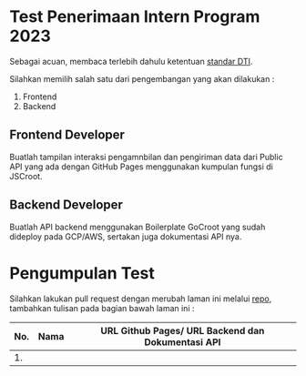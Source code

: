 # Test Penerimaan Intern Program 2023

Sebagai acuan, membaca terlebih dahulu ketentuan [standar DTI](../README.md).

Silahkan memilih salah satu dari pengembangan yang akan dilakukan :
1. Frontend 
2. Backend

## Frontend Developer

Buatlah tampilan interaksi pengamnbilan dan pengiriman data dari Public API yang ada dengan GitHub Pages menggunakan kumpulan fungsi di JSCroot.

## Backend Developer

Buatlah API backend menggunakan Boilerplate GoCroot yang sudah dideploy pada GCP/AWS, sertakan juga dokumentasi API nya.


# Pengumpulan Test

Silahkan lakukan pull request dengan merubah laman ini melalui [repo](https://github.com/ditif/devops), tambahkan tulisan pada bagian bawah laman ini :

|No.| Nama | URL Github Pages/ URL Backend dan Dokumentasi API|
|---|---|---|
|1. | | |


